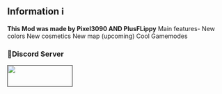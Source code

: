 ## Information ℹ️
**This Mod was made by Pixel3090 AND PlusFLippy** 
Main features-
New colors
New cosmetics
New map (upcoming)
Cool Gamemodes

### 🔗Discord Server

[<img src="https://images.squarespace-cdn.com/content/v1/52290b27e4b0d4e459887aa9/1523645697591-KOD97HRR5QMOQ99BU0SK/join-us-on-discord_1.png" 
     width="150" 
     height="50" />]()
